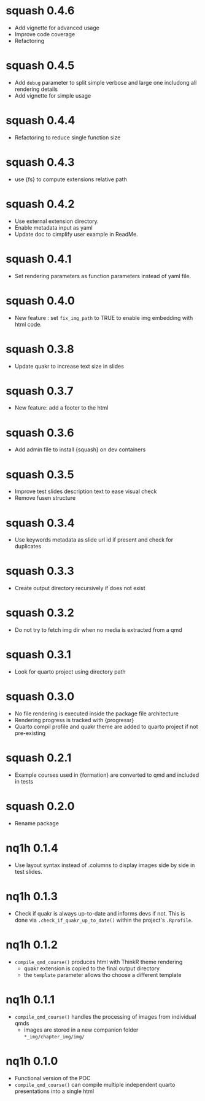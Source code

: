 # squash 0.4.6

* Add vignette for advanced usage
* Improve code coverage
* Refactoring

# squash 0.4.5

* Add `debug` parameter to split simple verbose and large one includong all rendering details
* Add vignette for simple usage

# squash 0.4.4

* Refactoring to reduce single function size

# squash 0.4.3

* use {fs} to compute extensions relative path

# squash 0.4.2

* Use external extension directory.
* Enable metadata input as yaml
* Update doc to cimplify user example in ReadMe.

# squash 0.4.1

* Set rendering parameters as function parameters instead of yaml file.

# squash 0.4.0

* New feature : set `fix_img_path` to TRUE to enable img embedding with html code.

# squash 0.3.8

* Update quakr to increase text size in slides

# squash 0.3.7

* New feature: add a footer to the html

# squash 0.3.6

* Add admin file to install {squash} on dev containers

# squash 0.3.5

* Improve test slides description text to ease visual check
* Remove fusen structure

# squash 0.3.4

* Use keywords metadata as slide url id if present and check for duplicates

# squash 0.3.3

* Create output directory recursively if does not exist

# squash 0.3.2

* Do not try to fetch img dir when no media is extracted from a qmd

# squash 0.3.1

* Look for quarto project using directory path

# squash 0.3.0

* No file rendering is executed inside the package file architecture
* Rendering progress is tracked with {progressr}
* Quarto compil profile and quakr theme are added to quarto project if not pre-existing

# squash 0.2.1

* Example courses used in {formation} are converted to qmd and included in tests

# squash 0.2.0

* Rename package

# nq1h 0.1.4

* Use layout syntax instead of .columns to display images side by side in test slides.

# nq1h 0.1.3

* Check if quakr is always up-to-date and informs devs if not.
This is done via `.check_if_quakr_up_to_date()` within the project's `.Rprofile`.

# nq1h 0.1.2

* `compile_qmd_course()` produces html with ThinkR theme rendering
  * quakr extension is copied to the final output directory
  * the `template` parameter allows tho choose a different template

# nq1h 0.1.1

* `compile_qmd_course()` handles the processing of images from individual qmds
  * images are stored in a new companion folder `*_img/chapter_img/img/`

# nq1h 0.1.0

* Functional version of the POC
* `compile_qmd_course()` can compile multiple independent quarto presentations into a single html
